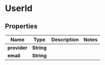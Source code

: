 
# UserId

## Properties
Name | Type | Description | Notes
------------ | ------------- | ------------- | -------------
**provider** | **String** |  | 
**email** | **String** |  | 



